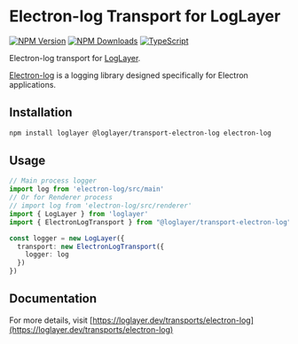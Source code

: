 # Electron-log Transport for LogLayer

[![NPM Version](https://img.shields.io/npm/v/%40loglayer%2Ftransport-electron-log)](https://www.npmjs.com/package/@loglayer/transport-electron-log)
[![NPM Downloads](https://img.shields.io/npm/dm/%40loglayer%2Ftransport-electron-log)](https://www.npmjs.com/package/@loglayer/transport-electron-log)
[![TypeScript](https://img.shields.io/badge/%3C%2F%3E-TypeScript-%230074c1.svg)](http://www.typescriptlang.org/)

Electron-log transport for [LogLayer](https://loglayer.dev).

[Electron-log](https://github.com/megahertz/electron-log) is a logging library designed specifically for Electron applications.

## Installation

```bash
npm install loglayer @loglayer/transport-electron-log electron-log
```

## Usage

```typescript
// Main process logger
import log from 'electron-log/src/main'
// Or for Renderer process
// import log from 'electron-log/src/renderer'
import { LogLayer } from 'loglayer'
import { ElectronLogTransport } from "@loglayer/transport-electron-log"

const logger = new LogLayer({
  transport: new ElectronLogTransport({
    logger: log
  })
})
```

## Documentation

For more details, visit [https://loglayer.dev/transports/electron-log](https://loglayer.dev/transports/electron-log)
